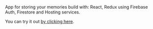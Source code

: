 App for storing your memories build with: React, Redux using Firebase Auth, Firestore and Hosting services.

You can try it out [by clicking here](http://rememorize-c2ce2.firebaseapp.com).
